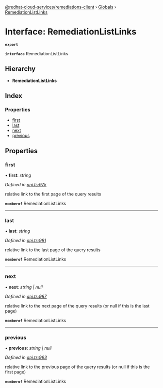 [@redhat-cloud-services/remediations-client](../README.md) › [Globals](../globals.md) › [RemediationListLinks](remediationlistlinks.md)

# Interface: RemediationListLinks

**`export`** 

**`interface`** RemediationListLinks

## Hierarchy

* **RemediationListLinks**

## Index

### Properties

* [first](remediationlistlinks.md#first)
* [last](remediationlistlinks.md#last)
* [next](remediationlistlinks.md#next)
* [previous](remediationlistlinks.md#previous)

## Properties

###  first

• **first**: *string*

*Defined in [api.ts:975](https://github.com/fhlavac/javascript-clients/blob/master/packages/remediations/api.ts#L975)*

relative link to the first page of the query results

**`memberof`** RemediationListLinks

___

###  last

• **last**: *string*

*Defined in [api.ts:981](https://github.com/fhlavac/javascript-clients/blob/master/packages/remediations/api.ts#L981)*

relative link to the last page of the query results

**`memberof`** RemediationListLinks

___

###  next

• **next**: *string | null*

*Defined in [api.ts:987](https://github.com/fhlavac/javascript-clients/blob/master/packages/remediations/api.ts#L987)*

relative link to the next page of the query results (or null if this is the last page)

**`memberof`** RemediationListLinks

___

###  previous

• **previous**: *string | null*

*Defined in [api.ts:993](https://github.com/fhlavac/javascript-clients/blob/master/packages/remediations/api.ts#L993)*

relative link to the previous page of the query results (or null if this is the first page)

**`memberof`** RemediationListLinks

